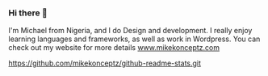 ### Hi there 👋

I'm Michael from Nigeria, and I do Design and development. I really enjoy learning languages and frameworks, as well as work in Wordpress. You can check out my website for more details www.mikekonceptz.com

https://github.com/mikekonceptz/github-readme-stats.git
